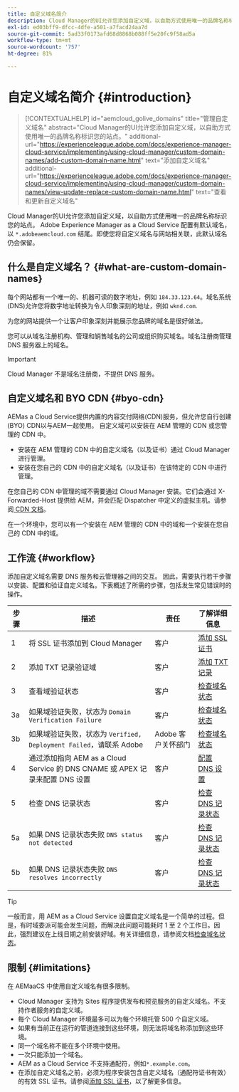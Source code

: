 ```yaml
---
title: 自定义域名简介
description: Cloud Manager的UI允许您添加自定义域，以自助方式使用唯一的品牌名称标识您的站点。
exl-id: ed03bff9-dfcc-4dfe-a501-a7facd24aa7d
source-git-commit: 5ad33f0173afd68d8868b088ff5e20fc9f58ad5a
workflow-type: tm+mt
source-wordcount: '757'
ht-degree: 81%

---
```



# 自定义域名简介 {#introduction}

>[!CONTEXTUALHELP]
>id="aemcloud_golive_domains"
>title="管理自定义域名"
>abstract="Cloud Manager的UI允许您添加自定义域，以自助方式使用唯一的品牌名称标识您的站点。"
>additional-url="https://experienceleague.adobe.com/docs/experience-manager-cloud-service/implementing/using-cloud-manager/custom-domain-names/add-custom-domain-name.html" text="添加自定义域名"
>additional-url="https://experienceleague.adobe.com/docs/experience-manager-cloud-service/implementing/using-cloud-manager/custom-domain-names/view-update-replace-custom-domain-name.html" text="查看和更新自定义域名"

Cloud Manager的UI允许您添加自定义域，以自助方式使用唯一的品牌名称标识您的站点。 Adobe Experience Manager as a Cloud Service 配置有默认域名，以 `*.adobeaemcloud.com` 结尾。即使您将自定义域名与网站相关联，此默认域名仍会保留。

## 什么是自定义域名？ {#what-are-custom-domain-names}

每个网站都有一个唯一的、机器可读的数字地址，例如 `184.33.123.64`。域名系统(DNS)允许您将数字地址转换为令人印象深刻的地址，例如 `wknd.com`.

为您的网站提供一个让客户印象深刻并能展示您品牌的域名是很好做法。

您可以从域名注册机构、管理和销售域名的公司或组织购买域名。域名注册商管理 DNS 服务器上的域名。

>[!IMPORTANT]
>
>Cloud Manager 不是域名注册商，不提供 DNS 服务。

## 自定义域名和 BYO CDN {#byo-cdn}

AEMas a Cloud Service提供内置的内容交付网络(CDN)服务，但允许您自行创建(BYO) CDN以与AEM一起使用。 自定义域可以安装在 AEM 管理的 CDN 或您管理的 CDN 中。

* 安装在 AEM 管理的 CDN 中的自定义域名（以及证书）通过 Cloud Manager 进行管理。
* 安装在您自己的 CDN 中的自定义域名（以及证书）在该特定的 CDN 中进行管理。

在您自己的 CDN 中管理的域不需要通过 Cloud Manager 安装。它们会通过 X-Forwarded-Host 提供给 AEM，并会匹配 Dispatcher 中定义的虚拟主机。请参阅[ CDN 文档](/help/implementing/dispatcher/cdn.md)。

在一个环境中，您可以有一个安装在 AEM 管理的 CDN 中的域和一个安装在您自己的 CDN 中的域。

## 工作流 {#workflow}

添加自定义域名需要 DNS 服务和云管理器之间的交互。 因此，需要执行若干步骤以安装、配置和验证自定义域名。下表概述了所需的步骤，包括发生常见错误时的操作。

| 步骤 | 描述 | 责任 | 了解详细信息 |
|--- |--- |--- |---|
| 1 | 将 SSL 证书添加到 Cloud Manager | 客户 | [添加 SSL 证书](/help/implementing/cloud-manager/managing-ssl-certifications/add-ssl-certificate.md) |
| 2 | 添加 TXT 记录验证域 | 客户 | [添加 TXT 记录](/help/implementing/cloud-manager/custom-domain-names/add-text-record.md) |
| 3 | 查看域验证状态 | 客户 | [检查域名状态](/help/implementing/cloud-manager/custom-domain-names/check-domain-name-status.md) |
| 3a | 如果域验证失败，状态为 `Domain Verification Failure` | 客户 | [检查域名状态](/help/implementing/cloud-manager/custom-domain-names/check-domain-name-status.md) |
| 3b | 如果域验证失败，状态为 `Verified, Deployment Failed`，请联系 Adobe | Adobe 客户关怀部门 | [检查域名状态](/help/implementing/cloud-manager/custom-domain-names/check-domain-name-status.md) |
| 4 | 通过添加指向 AEM as a Cloud Service 的 DNS CNAME 或 APEX 记录来配置 DNS 设置 | 客户 | [配置 DNS 设置](/help/implementing/cloud-manager/custom-domain-names/configure-dns-settings.md) |
| 5 | 检查 DNS 记录状态 | 客户 | [检查 DNS 记录状态](/help/implementing/cloud-manager/custom-domain-names/check-dns-record-status.md) |
| 5a | 如果 DNS 记录状态失败 `DNS status not detected` | 客户 | [检查 DNS 记录状态](/help/implementing/cloud-manager/custom-domain-names/check-dns-record-status.md) |
| 5b | 如果 DNS 记录状态失败 `DNS resolves incorrectly` | 客户 | [检查 DNS 记录状态](/help/implementing/cloud-manager/custom-domain-names/check-dns-record-status.md) |

>[!TIP]
>
>一般而言，用 AEM as a Cloud Service 设置自定义域名是一个简单的过程。但是，有时域委派可能会发生问题，而解决此问题可能耗时 1 至 2 个工作日。因此，强烈建议在上线日期之前安装好域。有关详细信息，请参阅文档[检查域名状态](/help/implementing/cloud-manager/custom-domain-names/check-domain-name-status.md)。

## 限制 {#limitations}

在 AEMaaCS 中使用自定义域名有很多限制。

* Cloud Manager 支持为 Sites 程序提供发布和预览服务的自定义域名。不支持作者服务的自定义域。
* 每个 Cloud Manager 环境最多可以为每个环境托管 500 个自定义域。
* 如果有当前正在运行的管道连接到这些环境，则无法将域名称添加到这些环境。
* 同一个域名称不能在多个环境中使用。
* 一次只能添加一个域名。
* AEM as a Cloud Service 不支持通配符，例如`*.example.com`。
* 在添加自定义域名之前，必须为程序安装包含自定义域名（通配符证书有效）的有效 SSL 证书。请参阅[添加 SSL 证书](/help/implementing/cloud-manager/managing-ssl-certifications/add-ssl-certificate.md)，以了解更多信息。
